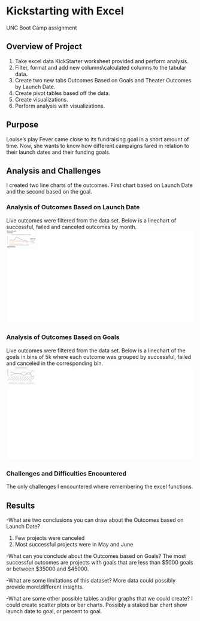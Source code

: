 # Kickstarting with Excel
UNC Boot Camp assignment

## Overview of Project
1. Take excel data KickStarter worksheet provided and perform analysis.   
2. Filter, format and add new columns\calculated columns to the tabular data.   
3. Create two new tabs Outcomes Based on Goals and Theater Outcomes by Launch Date.
4. Create pivot tables based off the data.  
5. Create visualizations.  
5. Perform analysis with visualizations.  
 
## Purpose
Louise’s play Fever came close to its fundraising goal in a short amount of time. Now, she wants to know how different campaigns fared in relation to their launch dates and their funding goals.

## Analysis and Challenges
I created two line charts of the outcomes.  First chart based on Launch Date and the second based on the goal.

### Analysis of Outcomes Based on Launch Date
Live outcomes were filtered from the data set.  Below is a linechart of successful, failed and canceled outcomes by month.
![Graph 1. Theater Outcomes based on Launch Dates](resources/Theater_Outcomes_vs_Launch.png)

### Analysis of Outcomes Based on Goals
Live outcomes were filtered from the data set.  Below is a linechart of the goals in bins of 5k where each outcome was grouped by successful, failed and canceled in the corresponding bin.
![Graph 2. Theater Outcomes Based on Goal Ranges](resources/Outcomes_vs_Goals.png)

### Challenges and Difficulties Encountered
The only challenges I encountered where remembering the excel functions.
## Results

-What are two conclusions you can draw about the Outcomes based on Launch Date?
1. Few projects were canceled
2. Most successful projects were in May and June

-What can you conclude about the Outcomes based on Goals?
The most successful outcomes are projects with goals that are less than $5000 goals or between $35000 and $45000. 

-What are some limitations of this dataset?
More data could possibly provide more\different insights.

-What are some other possible tables and/or graphs that we could create?
I could create scatter plots or bar charts.  Possibly a staked bar chart show launch date to goal, or percent to goal.
